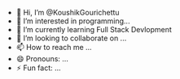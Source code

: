 - 👋 Hi, I’m @KoushikGourichettu
- 👀 I’m interested in programming...
- 🌱 I’m currently learning Full Stack Devlopment
- 💞️ I’m looking to collaborate on ...
- 📫 How to reach me ...
- 😄 Pronouns: ...
- ⚡ Fun fact: ...

<!---
KoushikGourichettu/KoushikGourichettu is a ✨ special ✨ repository because its `README.md` (this file) appears on your GitHub profile.
You can click the Preview link to take a look at your changes.
--->
